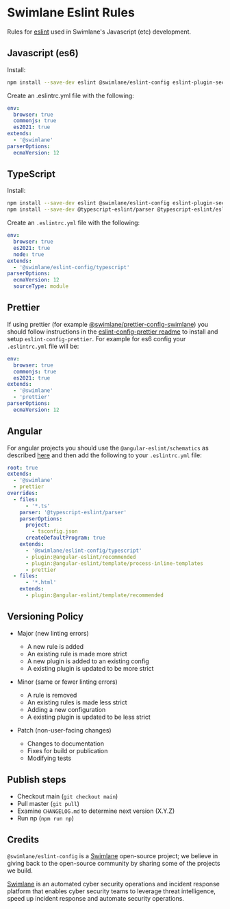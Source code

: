 # Swimlane Eslint Rules

Rules for [eslint](https://github.com/eslint/eslint) used in Swimlane's Javascript (etc) development.

## Javascript (es6)

Install:

```sh
npm install --save-dev eslint @swimlane/eslint-config eslint-plugin-security
```

Create an .eslintrc.yml file with the following:

```yaml
env:
  browser: true
  commonjs: true
  es2021: true
extends:
  - '@swimlane'
parserOptions:
  ecmaVersion: 12
```

## TypeScript

Install:

```sh
npm install --save-dev eslint @swimlane/eslint-config eslint-plugin-security
npm install --save-dev @typescript-eslint/parser @typescript-eslint/eslint-plugin
```

Create an `.eslintrc.yml` file with the following:

```yaml
env:
  browser: true
  es2021: true
  node: true
extends:
  - '@swimlane/eslint-config/typescript'
parserOptions:
  ecmaVersion: 12
  sourceType: module
```

## Prettier

If using prettier (for example [@swimlane/prettier-config-swimlane](https://github.com/swimlane/prettier-config-swimlane)) you should follow instructions in the [eslint-config-prettier readme](https://github.com/prettier/eslint-config-prettier#readme) to install and setup `eslint-config-prettier`. For example for es6 config your
`.eslintrc.yml` file will be:

```yaml
env:
  browser: true
  commonjs: true
  es2021: true
extends:
  - '@swimlane'
  - 'prettier'
parserOptions:
  ecmaVersion: 12
```

## Angular

For angular projects you should use the `@angular-eslint/schematics` as described [here](https://github.com/angular-eslint/angular-eslint#quick-start-with-angular-before-v12) and then add the following to your `.eslintrc.yml` file:

```yaml
root: true
extends:
  - '@swimlane'
  - prettier
overrides:
  - files:
      - '*.ts'
    parser: '@typescript-eslint/parser'
    parserOptions:
      project:
        - tsconfig.json
      createDefaultProgram: true
    extends:
      - '@swimlane/eslint-config/typescript'
      - plugin:@angular-eslint/recommended
      - plugin:@angular-eslint/template/process-inline-templates
      - prettier
  - files:
      - '*.html'
    extends:
      - plugin:@angular-eslint/template/recommended
```

## Versioning Policy

- Major (new linting errors)

  - A new rule is added
  - An existing rule is made more strict
  - A new plugin is added to an existing config
  - A existing plugin is updated to be more strict

- Minor (same or fewer linting errors)

  - A rule is removed
  - An existing rules is made less strict
  - Adding a new configuration
  - A existing plugin is updated to be less strict

- Patch (non-user-facing changes)

  - Changes to documentation
  - Fixes for build or publication
  - Modifying tests

## Publish steps

- Checkout main (`git checkout main`)
- Pull master (`git pull`)
- Examine `CHANGELOG.md` to determine next version (X.Y.Z)
- Run np (`npm run np`)

## Credits

`@swimlane/eslint-config` is a [Swimlane](http://swimlane.com) open-source project; we
believe in giving back to the open-source community by sharing some of the
projects we build.

[Swimlane](http://www.swimlane.com) is an automated cyber security operations and incident response
platform that enables cyber security teams to leverage threat intelligence,
speed up incident response and automate security operations.
